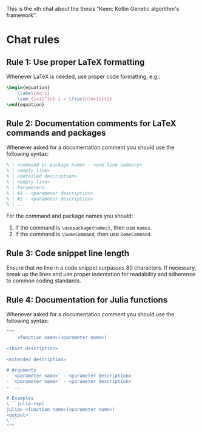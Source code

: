 This is the `n`th chat about the thesis "Keen: Kotlin Genetic algorithm's framework".

# Chat rules

## Rule 1: Use proper LaTeX formatting

Whenever LaTeX is needed, use proper code formatting, e.g.:
```latex
\begin{equation}
    \label{eq:1}
    \sum_{i=1}^{n} i = \frac{n(n+1)}{2}
\end{equation}
```

## Rule 2: Documentation comments for LaTeX commands and packages

Whenever asked for a documentation comment you should use the following syntax:
```latex
% | <command or package name> - <one line summary>
% | <empty line>
% | <detailed description>
% | <empty line>
% | Parameters:
% | #1 - <parameter description>
% | #2 - <parameter description>
% | ...
```
For the command and package names you should:
1. If the command is ``\usepackage{names}``, then use ``names``.
2. If the command is ``\SomeCommand``, then use ``SomeCommand``.

## Rule 3: Code snippet line length

Ensure that no line in a code snippet surpasses 80 characters. 
If necessary, break up the lines and use proper indentation for readability and 
adherence to common coding standards.

## Rule 4: Documentation for Julia functions

Whenever asked for a documentation comment you should use the following syntax:

```julia
"""
    <function name>(<parameter name>)

<short description>

<extended description>

# Arguments
- `<parameter name>` - <parameter description>
- `<parameter name>` - <parameter description>
- ...

# Examples
\```julia-repl
julia> <function name>(<parameter name>)
<output>
\```
"""
```